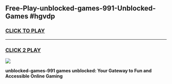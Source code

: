 
## Free-Play-unblocked-games-991-Unblocked-Games #hgvdp
<h3>
<a href="https://news.freeplayer.one?title=unblocked-games-991&ref=8M">CLICK TO PLAY</a></h3>
<hr>

<h3>
<a href="https://news.freeplayer.one?title=unblocked-games-991&ref=8M">CLICK 2 PLAY</a>
  
</h3>

<a href="https://news.freeplayer.one?title=unblocked-games-991&ref=8M"><img src="https://clearcache.store/games.png"></a>


**unblocked-games-991 games unblocked: Your Gateway to Fun and Accessible Online Gaming**
